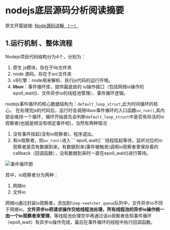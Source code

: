 # nodejs底层源码分析阅读摘要

原文开篇链接: [Node源码详解 （一）](https://luzeshu.com/blog/nodesource1)

## **1.运行机制 、整体流程**

Nodejs项目代码结构分为4个，分别为：
1. 原生 js模块，存在于lib文件夹
2. node 源码，存在于src文件夹
3. v8引擎：node用来解析、执行js代码的运行环境。
4. **libuv**：事件循环库，提供最底层的 io操作接口（包括网络io操作的epoll_wait()、文件异步io的线程池管理）、事件循环逻辑。

nodejs事件循环的核心数据结构为：```default_loop_struct```,此为时间循环的核心。 在处理完js的代码后，运行时会调用libuv事件循环的入口函数```uv_run()```,其内部会维持一个循环，循环开始首先会判断```default_loop_struct```中是否有存活的io观察者(也就是绑没有绑定事件啦)，当然有两种情况

1. 没有事件挂起(没有io观察者)，程序退出。
2. 有io观察者，则```uv_run()```进入````epoll_wait()```线程挂起等待，监听对应的io观察者是否有数据到来。有数据到来(事件被触发)调用io观察者里保存着的callback（回调函数），没有数据到来时一直在epoll_wait()进行等待。

![事件循环图](https://dn-cnode.qbox.me/Fkd1LWFQaE9_4Qr727JhfiG6kdKF)

其中，io观察者分为两种：
1. 网络io 
2. 文件io

网络io通过封装io观察者，添加到```loop->watcher_queue```队列中，文件异步io不同于网络io，**文件异步io把请求操作交给线程池处理，所有线程池的异步io操作统一由一个io观察者来管理**，等线程池处理完毕再通过该io观察者告知事件循环（epoll_wait）有异步io操作完成，最后在事件循环的线程中执行回调函数。





